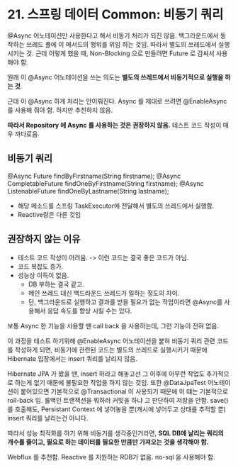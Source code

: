 # 21. 스프링 데이터 Common: 비동기 쿼리

@Async 어노테이션만 사용한다고 해서 비동기 처리가 되진 않음. 백그라운드에서 동작하는 쓰레드 풀에 이 메서드의 행위를 위임 하는 것임. 따라서 별도의 쓰레드에서 실행시키는 것. 근데 이렇게 했을 때, Non-Blocking 으로 만들려면 Future 로 감싸서 사용해야 함.

원래 이 @Async 어노테이션을 쓰는 의도는 __별도의 쓰레드에서 비동기적으로 실행을 하는 것__. 

근데 이 @Async 하게 처리는 안이뤄진다. Async 를 제대로 쓰려면 @EnableAsync 를 사용해 줘야 함. 하지만 추천하지 않음.

__따라서 Repository 에 Async 를 사용하는 것은 권장하지 않음.__ 테스트 코드 작성이 매우 까다로움.

## 비동기 쿼리
@Async Future<User> findByFirstname(String firstname);
@Async CompletableFuture<User> findOneByFirstname(String firstname); 
@Async ListenableFuture<User> findOneByLastname(String lastname); 
 * 해당 메소드를 스프링 TaskExecutor에 전달해서 별도의 쓰레드에서 실행함.
 * Reactive랑은 다른 것임

## 권장하지 않는 이유
 * 테스트 코드 작성이 어려움. -> 이런 코드는 결국 좋은 코드가 아님.
 * 코드 복잡도 증가.
 * 성능상 이득이 없음. 
   - DB 부하는 결국 같고.
   - 메인 쓰레드 대신 백드라운드 쓰레드가 일하는 정도의 차이.
   - 단, 백그라운드로 실행하고 결과를 받을 필요가 없는 작업이라면 @Async를 사용해서 응답 속도를 향상 시킬 수는 있다.

보통 Async 한 기능을 사용할 땐 call back 을 사용하는데, 그런 기능이 전혀 없음.

이 과정을 테스트 하기위해 @EnableAsync 어노테이션을 붙혀 비동기 쿼리 관련 코드를 작성하게 되면,
비동기에 관련된 코드는 별도의 쓰레드로 실행시키기 때문에 Hibernate 입장에서는 insert 쿼리를 날리지 않음.

Hibernate JPA 가 봤을 땐, insert 하라고 해놓고선 그 이후에 아무런 작업도 추가적으로 하는게 없기 때문에 불필요한 작업을 하지 않는 것임. 또한 @DataJpaTest 어노테이션이 붙어있으면 기본적으로 @Transactional 이 사용되기 때문에 이 떄는 기본적으로 roll-back 임. 롤백인 트랜잭션을 뭐하러 커밋을 하냐 고 판단하여 저장을 안함. save() 를 호출해도, Persistant Context 에 넣어놓을 뿐(캐시에 넣어두고 상태를 추적할 뿐) insert 쿼리를 날리는건 아니다.

따라서 성능 최적화를 하기 위해 비동기를 생각중인거라면, __SQL DB에 날리는 쿼리의 개수를 줄이고, 필요로 하는 데이터를 필요한 만큼만 가져오는 것을 생각해야 함.__

Webflux 를 추천함. Reactive 를 지원하는 RDB가 없음. no-sql 을 사용해야 함.